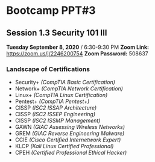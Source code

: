 # Bootcamp PPT#3
## Session 1.3 Security 101 III
**Tuesday September 8, 2020** / 6:30-9:30 PM
**Zoom Link:** https://zoom.us/j/2246200754 
**Zoom Password:** 508637
### Landscape of Certifications
- Security+ *(CompTIA Basic Certification)* 
- Network+ *(CompTIA Network Certification)* 
- Linux+ *(CompTIA Linux Certification)* 
- Pentest+ *(CompTIA Pentest+)*
- CISSP *(ISC2 ISSAP Architecture)*
- CISSP *(ISC2 ISSEP Engineering)*
- CISSP *(ISC2 ISSMP Management)*
- GAWN *(GIAC Assessing Wireless Networks)*
- GREM *(GIAC Reverse Engineering Malware)*
- CCIE *(Cisco Certified Internetwork Expert)*
- KLCP *(Kali Linux Certified Professional)*
- CPEH *(Certified Professional Ethical Hacker)*

